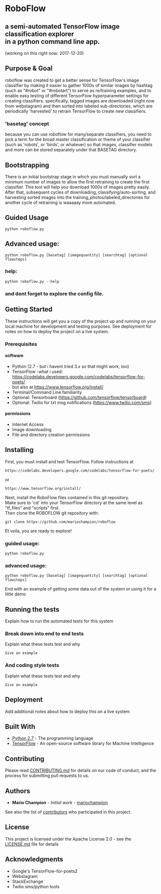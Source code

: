 # RoboFlow
## a semi-automated TensorFlow image classification explorer<br>in a python command line app.

(working on this right now: 2017-12-20)

## Purpose & Goal
roboflow was created to get a better sense for TensorFlow's image classifier by making it easier to gather 1000s of similar images by hashtag (such as "#robot" or "#robotart") to serve as re/training examples, and to enable easy testing of different TensorFlow hyperparameter settings for creating classifiers. specifically, tagged images are downloaded (right now from webstagram) and then sorted into labeled sub-directories, which are periodically 'harvested' to retrain TensorFlow to create new classifiers. 


### 'basetag' concept
because you can use roboflow for many/separate classifiers, you need to pick a term for the broad master classification or theme of your classifier (such as 'robots', or 'birds', or whatever) so that images, classifier models and more can be stored separately under that BASETAG directory.

## Bootstrapping
There is an initial bootstrap stage in which you must manually sort a minimum number of images to allow the first retraining to create the first classifier. This tool will help you download 1000s of images pretty easily. After that, subsequent cycles of downloading, classifying/auto-sorting, and harvesting sorted images into the training_photos/labeled_directories for another cycle of retraining is waaaaay more automated. 

## Guided Usage
```
python roboflow.py
```
## Advanced usage:
```
python roboflow.py [basetag] [imagequantity] [searchtag] [optional flowsteps]
```
### help:
```
python roboflow.py --help
```

### and dont forget to explore the config file. 



## Getting Started

These instructions will get you a copy of the project up and running on your local machine for development and testing purposes. See deployment for notes on how to deploy the project on a live system.

### Prerequisites

#### software
* Python (2.7 - but i havent tried 3.x so that might work, too)
* TensorFlow -what i used: https://codelabs.developers.google.com/codelabs/tensorflow-for-poets/ <br>
  but also at https://www.tensorflow.org/install/
* Terminal/Command Line familiarity
* Optional: Tensorboard (https://github.com/tensorflow/tensorboard)
* Optional: Twilio for txt msg notifications (https://www.twilio.com/sms)


#### permissions
* Internet Access
* Image downloading
* File and directory creation permissions


## Installing

First, you must install and test TensorFlow. Follow instructions at

```
https://codelabs.developers.google.com/codelabs/tensorflow-for-poets/
```
or 

```
https://www.tensorflow.org/install/
```

Next, install the RoboFlow files contained in this git repository.<br>
Make sure to 'cd' into your TensorFlow directory at the same level as "tf_files" and "scripts" first.<br>
Then clone the ROBOFLOW git repository with:

```
git clone https://github.com/mariochampion/roboflow
```


Et voila, you are ready to explore!

### guided usage:
```
python roboflow.py
```
### advanced usage:
```
python roboflow.py [basetag] [imagequantity] [searchtag] [optional flowsteps]
```


End with an example of getting some data out of the system or using it for a little demo

## Running the tests

Explain how to run the automated tests for this system

### Break down into end to end tests

Explain what these tests test and why

```
Give an example
```

### And coding style tests

Explain what these tests test and why

```
Give an example
```

## Deployment

Add additional notes about how to deploy this on a live system

## Built With

* [Python 2.7](https://docs.python.org/2/index.html/) - The programming language
* [TensorFlow](https://www.tensorflow.org/) - An open-source software library for Machine Intelligence

## Contributing

Please read [CONTRIBUTING.md](https://gist.github.com/PurpleBooth/b24679402957c63ec426) for details on our code of conduct, and the process for submitting pull requests to us.


## Authors

* **Mario Champion** - *Initial work* - [mariochampion](https://github.com/mariochampion)

See also the list of [contributors](https://github.com/your/project/contributors) who participated in this project.

## License

This project is licensed under the Apache License 2.0 - see the [LICENSE.md](LICENSE.md) file for details

## Acknowledgments

* Google's TensorFlow-for-poets2
* Webstagram 
* StackExchange
* Twilio sms/python tools
